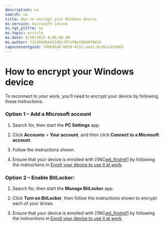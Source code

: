 ```yaml
---
description: na
search: na
title: How to encrypt your Windows device
ms.service: microsoft-intune
ms.tgt_pltfrm: na
ms.topic: article
ms.date: 4/30/2015 8:00:00 AM
ms.author: f224bb9b442140c797af0e59b80f0d33
capscontentguid: 7d9645a9-6058-4112-aa31-8cdbccdc5463
---
```

# How to encrypt your Windows device
To reconnect to your work, you’ll need to encrypt your device by following these instructions:

### Option 1 – Add a Microsoft account

1. Search for, then start the **PC Settings** app.

2. Click **Accounts** &gt; **Your account**, and then click **Connect to a Microsoft account**.

3. Follow the instructions shown.

4. Ensure that your device is enrolled with [!INC[wit_firstref](../Token/wit_firstref_md.md)] by following the instructions in [Enroll your device to use it at work](http://go.microsoft.com/fwlink/?LinkId=519071).

### Option 2 – Enable BitLocker:

1. Search for, then start the **Manage BitLocker** app.

2. Click **Turn on BitLocker**, then follow the instructions shown to encrypt each of your drives.

3. Ensure that your device is enrolled with [!INC[wit_firstref](../Token/wit_firstref_md.md)] by following the instructions in [Enroll your device to use it at work](http://go.microsoft.com/fwlink/?LinkId=519071).


